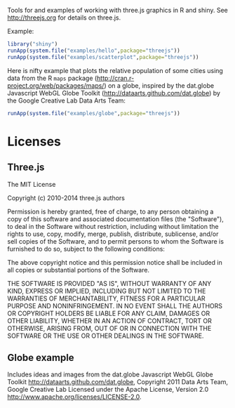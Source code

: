 Tools for and examples of working with three.js graphics in R and shiny.
See http://threejs.org for details on three.js.

Example:
```r
library("shiny")
runApp(system.file("examples/hello",package="threejs"))
runApp(system.file("examples/scatterplot",package="threejs"))
```

Here is nifty example that plots the relative population of some cities using
data from the R `maps` package (http://cran.r-project.org/web/packages/maps/)
on a globe, inspired by the  dat.globe Javascript WebGL Globe Toolkit
(http://dataarts.github.com/dat.globe) by the Google Creative Lab Data Arts
Team:
```r
runApp(system.file("examples/globe",package="threejs"))
```

# Licenses

## Three.js

The MIT License

Copyright (c) 2010-2014 three.js authors

Permission is hereby granted, free of charge, to any person obtaining a copy
of this software and associated documentation files (the "Software"), to deal
in the Software without restriction, including without limitation the rights
to use, copy, modify, merge, publish, distribute, sublicense, and/or sell
copies of the Software, and to permit persons to whom the Software is
furnished to do so, subject to the following conditions:

The above copyright notice and this permission notice shall be included in
all copies or substantial portions of the Software.

THE SOFTWARE IS PROVIDED "AS IS", WITHOUT WARRANTY OF ANY KIND, EXPRESS OR
IMPLIED, INCLUDING BUT NOT LIMITED TO THE WARRANTIES OF MERCHANTABILITY,
FITNESS FOR A PARTICULAR PURPOSE AND NONINFRINGEMENT. IN NO EVENT SHALL THE
AUTHORS OR COPYRIGHT HOLDERS BE LIABLE FOR ANY CLAIM, DAMAGES OR OTHER
LIABILITY, WHETHER IN AN ACTION OF CONTRACT, TORT OR OTHERWISE, ARISING FROM,
OUT OF OR IN CONNECTION WITH THE SOFTWARE OR THE USE OR OTHER DEALINGS IN
THE SOFTWARE.

## Globe example

Includes ideas and images from the dat.globe Javascript WebGL Globe Toolkit
http://dataarts.github.com/dat.globe,
Copyright 2011 Data Arts Team, Google Creative Lab
Licensed under the Apache License, Version 2.0
http://www.apache.org/licenses/LICENSE-2.0.

